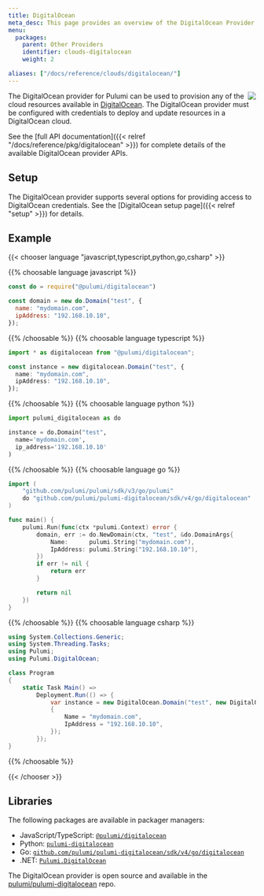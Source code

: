 ```yaml
---
title: DigitalOcean
meta_desc: This page provides an overview of the DigitalOcean Provider for Pulumi.
menu:
  packages:
    parent: Other Providers
    identifier: clouds-digitalocean
    weight: 2

aliases: ["/docs/reference/clouds/digitalocean/"]
---
```


<img src="/logos/tech/digitalocean.svg" align="right" class="h-16 px-8 pb-4">

The DigitalOcean provider for Pulumi can be used to provision any of the cloud resources available in [DigitalOcean](https://www.digitalocean.com/).
The DigitalOcean provider must be configured with credentials to deploy and update resources in a DigitalOcean cloud.

See the [full API documentation]({{< relref "/docs/reference/pkg/digitalocean" >}}) for complete details of the available DigitalOcean provider APIs.

## Setup

The DigitalOcean provider supports several options for providing access to DigitalOcean credentials.  See the [DigitalOcean setup page]({{< relref "setup" >}}) for details.

## Example

{{< chooser language "javascript,typescript,python,go,csharp" >}}

{{% choosable language javascript %}}

```javascript
const do = require("@pulumi/digitalocean")

const domain = new do.Domain("test", {
  name: "mydomain.com",
  ipAddress: "192.168.10.10",
});
```

{{% /choosable %}}
{{% choosable language typescript %}}

```typescript
import * as digitalocean from "@pulumi/digitalocean";

const instance = new digitalocean.Domain("test", {
  name: "mydomain.com",
  ipAddress: "192.168.10.10",
});
```

{{% /choosable %}}
{{% choosable language python %}}

```python
import pulumi_digitalocean as do

instance = do.Domain("test",
  name='mydomain.com',
  ip_address='192.168.10.10'
)
```

{{% /choosable %}}
{{% choosable language go %}}

```go
import (
	"github.com/pulumi/pulumi/sdk/v3/go/pulumi"
	do "github.com/pulumi/pulumi-digitalocean/sdk/v4/go/digitalocean"
)

func main() {
	pulumi.Run(func(ctx *pulumi.Context) error {
		domain, err := do.NewDomain(ctx, "test", &do.DomainArgs{
			Name:      pulumi.String("mydomain.com"),
			IpAddress: pulumi.String("192.168.10.10"),
		})
		if err != nil {
			return err
		}

		return nil
	})
}

```

{{% /choosable %}}
{{% choosable language csharp %}}

```csharp
using System.Collections.Generic;
using System.Threading.Tasks;
using Pulumi;
using Pulumi.DigitalOcean;

class Program
{
    static Task Main() =>
        Deployment.Run(() => {
            var instance = new DigitalOcean.Domain("test", new DigitalOcean.DomainArgs
            {
                Name = "mydomain.com",
                IpAddress = "192.168.10.10",
            });
        });
}
```

{{% /choosable %}}

{{< /chooser >}}

## Libraries

The following packages are available in packager managers:

* JavaScript/TypeScript: [`@pulumi/digitalocean`](https://www.npmjs.com/package/@pulumi/digitalocean)
* Python: [`pulumi-digitalocean`](https://pypi.org/project/pulumi-digitalocean/)
* Go: [`github.com/pulumi/pulumi-digitalocean/sdk/v4/go/digitalocean`](https://github.com/pulumi/pulumi-digitalocean)
* .NET: [`Pulumi.DigitalOcean`](https://www.nuget.org/packages/Pulumi.DigitalOcean)

The DigitalOcean provider is open source and available in the [pulumi/pulumi-digitalocean](https://github.com/pulumi/pulumi-digitalocean) repo.
